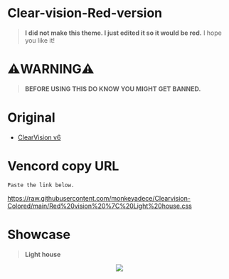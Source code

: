 # Clear-vision-Red-version
> **I did not make this theme. I just edited it so it would be red.**
I hope you like it!

# ⚠️WARNING⚠️
> **BEFORE USING THIS DO KNOW YOU MIGHT GET BANNED.**

# Original
- [ClearVision v6](https://github.com/ClearVision/ClearVision-v6)

# Vencord copy URL

```Paste the link below.```

https://raw.githubusercontent.com/monkeyadece/Clearvision-Colored/main/Red%20vision%20%7C%20Light%20house.css

# Showcase
> **Light house**

<p align="center">
<img src="/showcase/lighthouse_showcase.png">
